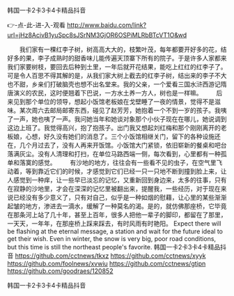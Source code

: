 
韩国一卡2卡3卡4卡精品抖音




👉-点-此-进-入-观看  http://www.baidu.com/link?url=jHz8AcivB1yuSpc8sJSrNM3GjOR6OSPiMLRbBTcVT1O&wd




　　我们家有一棵红李子树，树高高大大的，枝繁叶茂，每年都要开好多的花，结好多的果，李子成熟时的甜香味儿能传遍天顶寨下所有的院子。于是许多人家都来我们家要树枝，要回去后种到土里，一年后就开花结果，能吃上红红的红李子了。可是令人百思不得其解的是，从我们家大树上截去的红李子树，结出来的李子不大也不甜，乡亲们打破脑壳也想不出名堂来。我的父亲，一个爱看三国水浒西游记隋唐演义的农民，这时便翘着下巴说，一方水土养一方人，树也是一样嘛。
　　后来见到那个单位的领导，想起小饭馆老板娘在戈壁睡了一夜的情景，觉得不是滋味。某次周六去邮局邮寄东西，碰见了赵芳芳，她抱着一个不到一岁的孩子。我咦了一声，她也咦了一声。我问她当年和她谈对象那个小伙子现在在哪儿，她说调到这边上班了。我觉得高兴，抱了抱孩子。出门我又想起刘红梅和那个刚刚离开的老板娘，心想，好久没有她们的消息了。三个小饭馆相继关门，留下的各种设施还在，几个月过去了，没有人再来开饭馆。小饭馆大门紧锁，依旧崭新的餐桌和吧台落满灰尘。没有人清理和打扫，在单位马路西端一侧，每次看到，心里都有一种孤单和落寞的感觉。
　　有沙地的地方，往往会有一些看不见的虫子，在空气里飞动着，等到靠近它们的时候，才感觉到它们已经一只一只地不断到撞到脸上来，让人感觉到一种痒，让一些早已淡忘的记忆，又重新回到身边来，太多的往事，只有在寂静的沙地里，才会在深深的记忆里被翻出来，提醒我，一些经历，对于现在来说已经没有多少意义了，只有对自己，似乎是一种如烟的慰藉，让心里的某些渐渐起皱的地方，渗进去一滴水，缓解了一种莫名的渴。是的，就仿佛那座桥，它毕竟在那条河上站了几十年，甚至上百年，很多人把他一辈子的脚印，都留在了那里，一天天，一年年，在那座桥上踩来踩去，有时风雨有时艳阳。
Expect there will be flashing at the eternal message, a station and wait for the future ideal to get their wish.
Even in winter, the snow is very big, poor road conditions, but this time is still the northeast people's favorite.
韩国一卡2卡3卡4卡精品抖音 https://github.com/cctnews/tkxz
https://github.com/cctnews/xyyk
https://github.com/foolnews/xvwiu
https://github.com/cctnews/gtipn
https://github.com/goodraes/120852





韩国一卡2卡3卡4卡精品抖音
